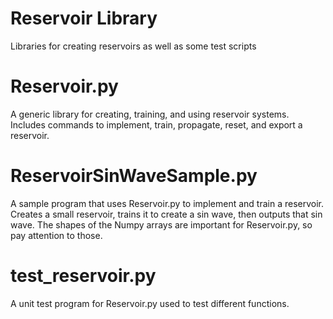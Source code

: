 # Reservoir Library
Libraries for creating reservoirs as well as some test scripts
# Reservoir.py
A generic library for creating, training, and using reservoir systems.
Includes commands to implement, train, propagate, reset, and export a reservoir.
# ReservoirSinWaveSample.py
A sample program that uses Reservoir.py to implement and train a reservoir.
Creates a small reservoir, trains it to create a sin wave, then outputs that sin wave.
The shapes of the Numpy arrays are important for Reservoir.py, so pay attention to those.
# test_reservoir.py
A unit test program for Reservoir.py used to test different functions.
